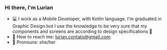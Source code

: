 ### Hi there, I'm Lurian

- 💻 I work as a Mobile Developer, with Kotlin language. I'm graduated in Graphic Design but I use the knowledge to be very sure that my components and screens are according to design specifications 🙂
- 📨 How to reach me: lurian.contato@gmail.com
- 🙂 Pronouns: she/her
